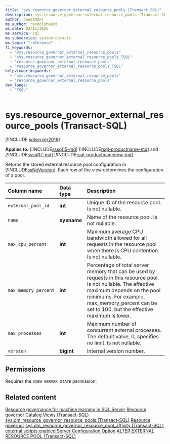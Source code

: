 ```yaml
---
title: "sys.resource_governor_external_resource_pools (Transact-SQL)"
description: sys.resource_governor_external_resource_pools (Transact-SQL)
author: rwestMSFT
ms.author: randolphwest
ms.date: 02/11/2025
ms.service: sql
ms.subservice: system-objects
ms.topic: "reference"
f1_keywords:
  - "sys.resource_governor_external_resource_pools"
  - "sys.resource_governor_external_resource_pools_TSQL"
  - "resource_governor_external_resource_pools"
  - "resource_governor_external_resource_pools_TSQL"
helpviewer_keywords:
  - "sys.resource_governor_external_resource_pools"
  - "resource_governor_external_resource_pools"
dev_langs:
  - "TSQL"
---
```


# sys.resource_governor_external_resource_pools (Transact-SQL)

[!INCLUDE [sqlserver2016](../../includes/applies-to-version/sqlserver2016.md)]

**Applies to:** [!INCLUDE[sssql15-md](../../includes/sssql16-md.md)] [!INCLUDE[rsql-productname-md](../../includes/rsql-productname-md.md)] and [!INCLUDE[sssql17-md](../../includes/sssql17-md.md)] [!INCLUDE[rsql-productnamenew-md](../../includes/rsql-productnamenew-md.md)]

Returns the stored external resource pool configuration in [!INCLUDE[ssNoVersion](../../includes/ssnoversion-md.md)]. Each row of the view determines the configuration of a pool.

| Column name | Data type | Description |
|:--|:--|:--|
| `external_pool_id` | **int** | Unique ID of the resource pool. Is not nullable. |
| `name` | **sysname** | Name of the resource pool. Is not nullable. |
| `max_cpu_percent` | **int** | Maximum average CPU bandwidth allowed for all requests in the resource pool when there is CPU contention. Is not nullable. |
| `max_memory_percent` | **int** | Percentage of total server memory that can be used by requests in this resource pool. Is not nullable. The effective maximum depends on the pool minimums. For example, max_memory_percent can be set to 100, but the effective maximum is lower. |
| `max_processes` | **int** | Maximum number of concurrent external processes. The default value, 0, specifies no limit. Is not nullable. |
| `version` | **bigint** | Internal version number. |

## Permissions

Requires the `VIEW SERVER STATE` permission.

## Related content

[Resource governance for machine learning in SQL Server](../../machine-learning/administration/resource-governor.md)
[Resource governor Catalog Views (Transact-SQL)](../../relational-databases/system-catalog-views/resource-governor-catalog-views-transact-sql.md)
[sys.dm_resource_governor_resource_pools (Transact-SQL)](../../relational-databases/system-dynamic-management-views/sys-dm-resource-governor-resource-pools-transact-sql.md)
[Resource governor](../../relational-databases/resource-governor/resource-governor.md)
[sys.dm_resource_governor_resource_pool_affinity (Transact-SQL)](../../relational-databases/system-dynamic-management-views/sys-dm-resource-governor-resource-pool-affinity-transact-sql.md)
[external scripts enabled Server Configuration Option](../../database-engine/configure-windows/external-scripts-enabled-server-configuration-option.md)
[ALTER EXTERNAL RESOURCE POOL (Transact-SQL)](../../t-sql/statements/alter-external-resource-pool-transact-sql.md)
